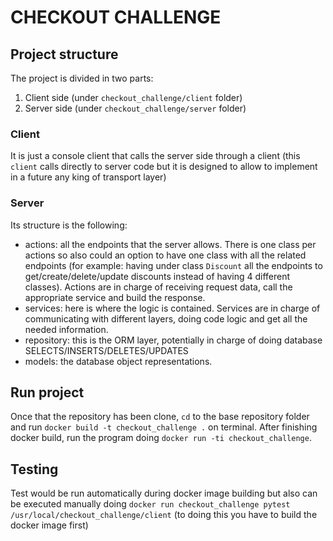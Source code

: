 # CHECKOUT CHALLENGE

## Project structure
The project is divided in two parts:
1) Client side (under `checkout_challenge/client` folder)
2) Server side (under `checkout_challenge/server` folder)

### Client
It is just a console client that calls the server side through a client (this `client` calls directly to server code 
but it is designed to allow  to implement in a future any king of transport layer)

### Server
Its structure is the following:
* actions: all the endpoints that the server allows. There is one class per actions so also could an option to have one
class with all the related endpoints (for example: having under class `Discount` all the endpoints to 
get/create/delete/update discounts instead of having 4 different classes). Actions are in charge of receiving request
data, call the appropriate service and build the response.
* services: here is where the logic is contained. Services are in charge of communicating with different layers, doing
code logic and get all the needed information.
* repository: this is the ORM layer, potentially in charge of doing database SELECTS/INSERTS/DELETES/UPDATES
* models: the database object representations.

## Run project
Once that the repository has been clone, `cd` to the base repository folder and run 
`docker build -t checkout_challenge .` on terminal. After finishing docker build, run the program doing 
`docker run -ti checkout_challenge`.

## Testing
Test would be run automatically during docker image building but also can be executed manually doing 
`docker run checkout_challenge pytest /usr/local/checkout_challenge/client` (to doing this you have to build the docker
image first)